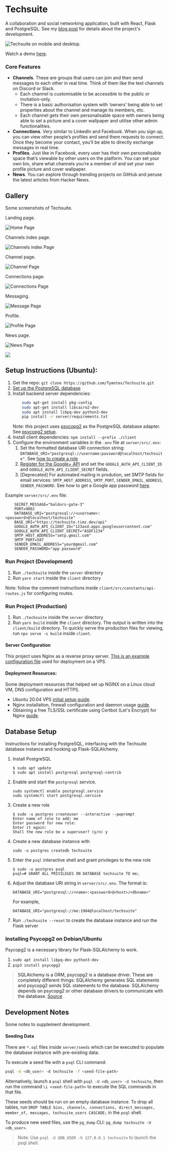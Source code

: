 # Techsuite

A collaboration and social networking application, built with React, Flask and PostgreSQL. See my [blog post](https://timz.dev/blogs/projects/Techsuite) for details about the project's development.

![Techsuite on mobile and desktop.](./images/techsuite-showcase.png)

Watch a demo [here](https://www.youtube.com/watch?v=C4o2fOCq2cI).

### Core Features
- **Channels**. These are groups that users can join and then send messages to each other in real time. Think of them like the text channels on Discord or Slack.
    - Each channel is customisable to be accessible to the public or invitation-only.
    - There is a basic authorisation system with ‘owners’ being able to set properties about the channel and manage its members, etc.
    - Each channel gets their own personalisable space with owners being able to set a picture and a cover wallpaper and utilise other admin functionalities.
- **Connections**. Very similar to LinkedIn and Facebook. When you sign up, you can view other people’s profiles and send them requests to connect. Once they become your contact, you’ll be able to directly exchange messages in real time.
- **Profiles**. Just like in Facebook, every user has their own personalisable space that’s viewable by other users on the platform. You can set your own bio, share what channels you’re a member of and set your own profile picture and cover wallpaper.
- **News**. You can explore through trending projects on GitHub and peruse the latest articles from Hacker News.

## Gallery
Some screenshots of Techsuite.

Landing page.

![Home Page](./images/techsuite-home-showcase.png)

Channels index page.

![Channels index Page](./images/techsuite-channel-showcase.png)

Channel page.

![Channel Page](./images/techsuite-channel-page-showcase.png)

Connections page.

![Connections Page](./images/techsuite-connections-showcase.png)

Messaging.

![Message Page](./images/techsuite-messaging-showcase.png)

Profile.

![Profile Page](./images/techsuite-profile-showcase.png)

News page.

![News Page](./images/techsuite-news-showcase.png)

<img src="./images/showcase.gif"></img>

## Setup Instructions (Ubuntu):
1. Get the repo: `git clone https://github.com/Tymotex/Techsuite.git`
2. [Set up the PostgreSQL database](#database-setup)
3. Install backend server dependencies:
    ```bash
        sudo apt-get install pkg-config
        sudo apt-get install libcairo2-dev
        sudo apt install libpq-dev python3-dev
        pip install -r server/requirements.txt
    ```
    Note: this project uses [psycopg2](https://www.psycopg.org/docs/) as the PostgreSQL database adapter. See [psycopg2 setup](#psycopg2-setup).
4. Install client dependencies: `npm install --prefix ./client`
5. Configure the environment variables in the `.env` file at `server/src/.env`: 
    1. Set the formatted database URI connection string: `DATABASE_URI="postgresql://username:password@localhost/techsuite"`. See [how to create a role](#database-setup)
    2. [Register for the Google+ API](https://developers.google.com/identity/sign-in/web/sign-in) and set the `GOOGLE_AUTH_API_CLIENT_ID` and `GOOGLE_AUTH_API_CLIENT_SECRET` fields.
    3. [Deprecated] For automated mailing in prodution, set SMTP fields for email services: `SMTP_HOST_ADDRESS`, `SMTP_PORT`, `SENDER_EMAIL_ADDRESS`, `SENDER_PASSWORD`. See how to get a Google app password <a href="https://support.google.com/accounts/answer/185833">here</a>.

Example `server/src/.env` file:
```shell
    SECRET_MESSAGE="baldurs-gate-3"
    PORT=9002
    DATABASE_URI="postgresql://<username>:<password>@localhost/techsuite"
    BASE_URI="https://techsuite.timz.dev/api"
    GOOGLE_AUTH_API_CLIENT_ID="123asd.apps.googleusercontent.com"
    GOOGLE_AUTH_API_CLIENT_SECRET="ASDF1234"
    SMTP_HOST_ADDRESS="smtp.gmail.com"
    SMTP_PORT=587
    SENDER_EMAIL_ADDRESS="your@gmail.com"
    SENDER_PASSWORD="app password"
```

### Run Project (Development)
1. Run `./techsuite` inside the `server` directory
2. Run `yarn start` inside the `client` directory

Note: follow the comment instructions inside `client/src/constants/api-routes.js` for configuring routes. 

### Run Project (Production)
1. Run `./techsuite` inside the `server` directory
2. Run `yarn build` inside the `client` directory. The output is written into the `client/build` directory.
    To quickly serve the production files for viewing, run `npx serve -s build` inside `client`.

#### Server Configuration
This project uses Nginx as a reverse proxy server. [This is an example configuration file](https://gist.github.com/Tymotex/f23a746727a26eff3c96132ce56d0038) used for deployment on a VPS.

#### Deployment Resources:
Some deployment resources that helped set up NGINX on a Linux cloud VM, DNS
configuration and HTTPS.
- Ubuntu 20.04 VPS [initial setup guide](https://www.digitalocean.com/community/tutorials/initial-server-setup-with-ubuntu-20-04).
- Nginx installation, firewall configuration and daemon usage [guide](https://www.digitalocean.com/community/tutorials/how-to-install-nginx-on-ubuntu-20-04).
- Obtaining a free TLS/SSL certificate using Certbot (Let's Encrypt) for Nginx [guide](https://www.digitalocean.com/community/tutorials/how-to-secure-nginx-with-let-s-encrypt-on-ubuntu-18-04).

<a name="database-setup">

## Database Setup

Instructions for installing PostgreSQL, interfacing with the Techsuite database instance and hooking up Flask-SQLAlchemy.

1. Install PostgreSQL
    ```
    $ sudo apt update
    $ sudo apt install postgresql postgresql-contrib
    ```
2. Enable and start the `postgresql` service.
    ```
    sudo systemctl enable postgresql.service
    sudo systemctl start postgresql.service
    ```
3. Create a new role
    ```
    $ sudo -u postgres createuser --interactive --pwprompt
    Enter name of role to add: me
    Enter password for new role: 
    Enter it again: 
    Shall the new role be a superuser? (y/n) y
    ```
4. Create a new database instance with 
    ```
    sudo -u postgres createdb techsuite
    ```
5. Enter the ```psql``` interactive shell and grant privileges to the new role
    ```
    $ sudo -u postgres psql
    psql=# GRANT ALL PRIVILEGES ON DATABASE techsuite TO me;
    ```
6. Adjust the database URI string in ```server/src/.env```. The format is: 
    ```
    DATABASE_URI="postgresql://<name>:<password>@<host>/<dbname>"
    ```
    For example, 
    ```
    DATABASE_URI="postgresql://me:1984@localhost/techsuite"
    ```
7. Run `./techsuite --reset` to create the database instance and run the Flask server

<a name="psycopg2 setup">

### Installing Psycopg2 on Debian/Ubuntu
Psycopg2 is a necessary library for Flask-SQLAlchemy to work.
1. `sudo apt install libpq-dev python3-dev`
2. `pip3 install psycopg2`

> SQLAlchemy is a ORM, psycopg2 is a database driver. These are completely different things: SQLAlchemy generates SQL statements and psycopg2 sends SQL statements to the database. SQLAlchemy depends on psycopg2 or other database drivers to communicate with the database. [Source](https://stackoverflow.com/questions/8588126/sqlalchemy-or-psycopg2)

## Development Notes

Some notes to supplement development.

#### Seeding Data
There are `*.sql` files inside `server/seeds` which can be executed to populate
the database instance with pre-existing data.

To execute a seed file with a `psql` CLI command:
```bash
psql -U <db_user> -d techsuite -f <seed-file-path>
```

Alternatively, launch a `psql` shell with `psql -U <db_user> -d techsuite`, then
run the command `\i <seed-file-path>` to execute the SQL commands in that file.

These seeds should be run on an empty database instance. To drop all tables,
run `DROP TABLE bios, channels, connections, direct_messages, member_of, messages, techsuite_users CASCADE;`
in the `psql` shell.

To produce new seed files, use the `pg_dump` CLI: `pg_dump techsuite -U <db_user>`.

> Note: Use `psql -U $DB_USER -h 127.0.0.1 techsuite` to launch the psql shell.
